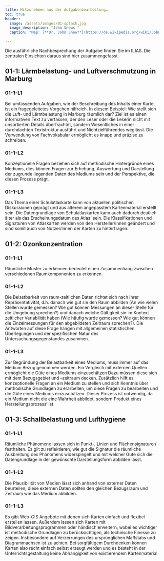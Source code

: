 ```yaml
---
title: Mitzunehmen aus der Aufgabenbearbeitung…
toc: true
header:
  image: /assets/images/01-splash.jpg
  image_description: "John Snows "
  caption: "Map: [**Dr. John Snow**](https://de.wikipedia.org/wiki/John_Snow_(Mediziner)) [Wellcome Library via wikimedia](https://w.wiki/QtV)"

---
```


Die ausführliche Nachbesprechung der Aufgabe finden Sie im ILIAS. Die zentralen Einsichten daraus sind hier zusammengefasst.

## 01-1: Lärmbelastung- und Luftverschmutzung in Marburg  
### 01-1-L1
Bei umfassenden Aufgaben, wie der Beschreibung des Inhalts einer Karte, ist ein fragegeleitetes Vorgehen hilfreich. In diesem Beispiel: Wie stellt sich die Luft- und Lärmbelastung in Marburg räumlich dar? Ziel ist es einen informativen Text zu verfassen, der den Leser oder die Leserin nicht mit unsortierten Details überfrachtet, sondern Wesentliches in einer durchdachten Textstruktur ausführt und Nichtzielführendes weglässt. Die Verwendung von Fachvokabular ermöglicht es knapp und präzise zu schreiben.

### 01-1-L2
Konzeptionelle Fragen beziehen sich auf methodische Hintergründe eines Mediums, dies können Fragen zur Erhebung, Auswertung und Darstellung der zugrunde liegenden Daten des Mediums sein und der Perspektive, die diesen Prozess prägt.

### 01-1-L3
Das Thema einer Schulatlaskarte kann von aktuellen politischen Diskussionen geprägt und aus älterem angepasstem Kartenmaterial erstellt sein. Die Datengrundlage von Schulatlaskarten kann auch dadurch deutlich älter als das Erscheinungsdatum des Atlas’ sein. Die Klassifikationen und Signaturen von Atlaskarten werden von den Hersteller/innen geändert und sind somit auch von Nutzer/innen der Karten zu hinterfragen.

## 01-2: Ozonkonzentration
### 01-1-L1
Räumliche Muster zu erkennen bedeutet einen Zusammenhang zwischen verschiedenen Raumkomponenten zu erkennen.

### 01-1-L2
Die Belastbarkeit von raum-zeitlichen Daten richtet sich nach Ihrer Repräsentativität, d.h. danach wie gut sie den Raum abbilden (An wie vielen Stellen wurde gemessen? Wie gut können Messungen an dieser Stelle für die Umgebung sprechen?) und danach welche Gültigkeit sie im Kontext zeitlicher Variabilität haben (Wie häufig wurde gemessen? Wie gut können die Einzelmessungen für den abgebildeten Zeitraum sprechen?). Die Antworten auf diese Frage hängen mit allgemeinen statistischen Überlegungen und der spezifischen Natur des Untersuchungsgegenstandes zusammen.

### 01-1-L3
Zur Begründung der Belastbarkeit eines Mediums, muss immer auf das Medium Bezug genommen werden. Ein Vergleich mit externen Quellen ermöglicht die Güte eines Mediums einzuschätzen
Dazu müssen diese sich mit dem Bezugsgebiet und –zeitraum decken. Zusätzlich hilft es konzeptionelle Fragen an ein Medium zu stellen und sich Kenntnis über methodische Grundlagen zu erarbeiten, um diese Fragen zu bearbeiten und die Güte eines Mediums einzuschätzen. Dieser Prozess ist notwendig, da ein Medium nicht die eine Wahrheit abbildet, sondern Produkt eines Herstellungsprozess‘ ist.

## 01-3: Schallbelastung und Lufthygiene
### 01-1-L1
Räumliche Phänomene lassen sich in Punkt-, Linien und Flächensignaturen festhalten. Es gilt zu reflektieren, wie gut die Signatur die räumliche Ausbreitung des Phänomens widerspiegelt und mit welcher Güte sich die Datengrundlage in der gewünschte Darstellungsform abbilden lässt.

### 01-1-L2
Die Plausibilität von Medien lässt sich anhand von externer Daten beurteilen, diese externen Daten sollten den gleichen Bezugsraum und Zeitraum wie das Medium abbilden.

### 01-1-L3
Es gibt Web-GIS Angebote mit denen sich Karten einfach und flexibel erstellen lassen. Außerdem lassen sich Karten mit Bildverarbeitungsprogrammen oder händisch erweitern, wobei es wichtiger ist methodische Grundlagen zu berücksichtigen, als technische Finesse zu zeigen. Insbesondere auf Verzerrungen des ursprünglichen Maßstabs und Diagrammachsen ist zu achten. Bei sorgfältigem Durchdenken können Karten also recht einfach selbst erzeugt werden und es besteht in der Unterrichtsgestaltung keine Abhängigkeit von existierendem Kartenmaterial.
